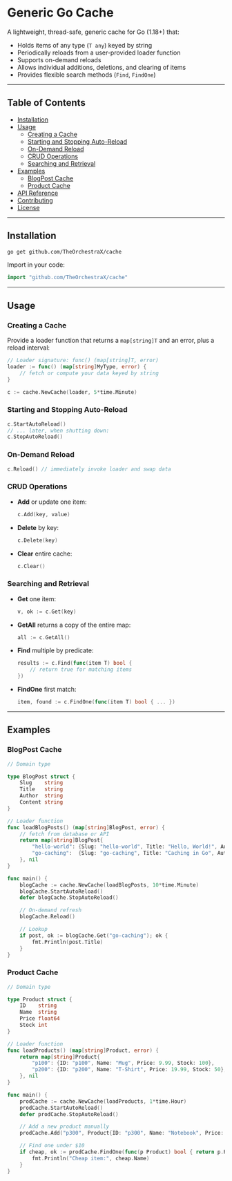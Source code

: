 # Generic Go Cache

A lightweight, thread-safe, generic cache for Go (1.18+) that:

* Holds items of any type (`T any`) keyed by string
* Periodically reloads from a user-provided loader function
* Supports on-demand reloads
* Allows individual additions, deletions, and clearing of items
* Provides flexible search methods (`Find`, `FindOne`)

---

## Table of Contents

* [Installation](#installation)
* [Usage](#usage)
    * [Creating a Cache](#creating-a-cache)
    * [Starting and Stopping Auto-Reload](#starting-and-stopping-auto-reload)
    * [On-Demand Reload](#on-demand-reload)
    * [CRUD Operations](#crud-operations)
    * [Searching and Retrieval](#searching-and-retrieval)
* [Examples](#examples)
    * [BlogPost Cache](#blogpost-cache)
    * [Product Cache](#product-cache)
* [API Reference](#api-reference)
* [Contributing](#contributing)
* [License](#license)

---

## Installation

```bash
go get github.com/TheOrchestraX/cache
```

Import in your code:

```go
import "github.com/TheOrchestraX/cache"
```

---

## Usage

### Creating a Cache

Provide a loader function that returns a `map[string]T` and an error, plus a reload interval:

```go
// Loader signature: func() (map[string]T, error)
loader := func() (map[string]MyType, error) {
    // fetch or compute your data keyed by string
}

c := cache.NewCache(loader, 5*time.Minute)
```

### Starting and Stopping Auto-Reload

```go
c.StartAutoReload()
// ... later, when shutting down:
c.StopAutoReload()
```

### On-Demand Reload

```go
c.Reload() // immediately invoke loader and swap data
```

### CRUD Operations

* **Add** or update one item:

  ```go
  c.Add(key, value)
  ```
* **Delete** by key:

  ```go
  c.Delete(key)
  ```
* **Clear** entire cache:

  ```go
  c.Clear()
  ```

### Searching and Retrieval

* **Get** one item:

  ```go
  v, ok := c.Get(key)
  ```
* **GetAll** returns a copy of the entire map:

  ```go
  all := c.GetAll()
  ```
* **Find** multiple by predicate:

  ```go
  results := c.Find(func(item T) bool {
      // return true for matching items
  })
  ```
* **FindOne** first match:

  ```go
  item, found := c.FindOne(func(item T) bool { ... })
  ```

---

## Examples

### BlogPost Cache

```go
// Domain type

type BlogPost struct {
    Slug    string
    Title   string
    Author  string
    Content string
}

// Loader function
func loadBlogPosts() (map[string]BlogPost, error) {
    // fetch from database or API
    return map[string]BlogPost{
        "hello-world": {Slug: "hello-world", Title: "Hello, World!", Author: "Alice"},
        "go-caching":  {Slug: "go-caching", Title: "Caching in Go", Author: "Bob"},
    }, nil
}

func main() {
    blogCache := cache.NewCache(loadBlogPosts, 10*time.Minute)
    blogCache.StartAutoReload()
    defer blogCache.StopAutoReload()

    // On-demand refresh
    blogCache.Reload()

    // Lookup
    if post, ok := blogCache.Get("go-caching"); ok {
        fmt.Println(post.Title)
    }
}
```

### Product Cache

```go
// Domain type

type Product struct {
    ID    string
    Name  string
    Price float64
    Stock int
}

// Loader function
func loadProducts() (map[string]Product, error) {
    return map[string]Product{
        "p100": {ID: "p100", Name: "Mug", Price: 9.99, Stock: 100},
        "p200": {ID: "p200", Name: "T-Shirt", Price: 19.99, Stock: 50},
    }, nil
}

func main() {
    prodCache := cache.NewCache(loadProducts, 1*time.Hour)
    prodCache.StartAutoReload()
    defer prodCache.StopAutoReload()

    // Add a new product manually
    prodCache.Add("p300", Product{ID: "p300", Name: "Notebook", Price: 4.99, Stock: 200})

    // Find one under $10
    if cheap, ok := prodCache.FindOne(func(p Product) bool { return p.Price < 10 }); ok {
        fmt.Println("Cheap item:", cheap.Name)
    }
}
```

